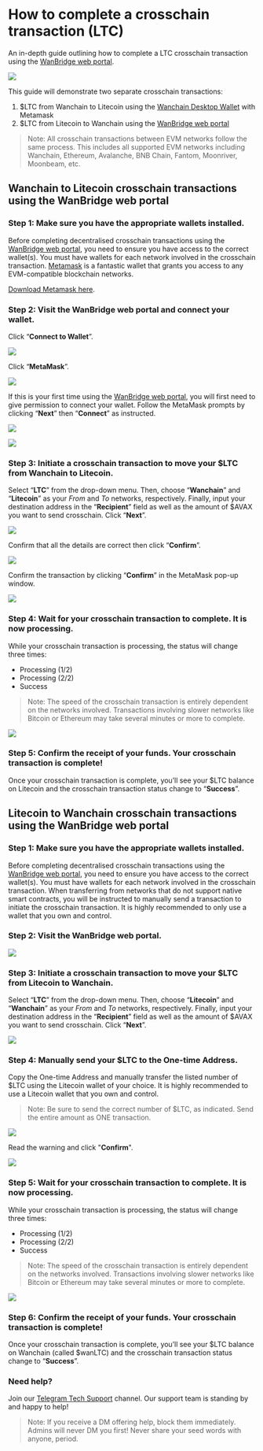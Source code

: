 # How to complete a crosschain transaction (LTC)

An in-depth guide outlining how to complete a LTC crosschain transaction using the [WanBridge web portal](https://bridge.wanchain.org/#/).

![](https://miro.medium.com/max/1400/1*ULOYMmxzw8MGHMuiJ2VzjQ.jpeg)

This guide will demonstrate two separate crosschain transactions:

1. $LTC from Wanchain to Litecoin using the [Wanchain Desktop Wallet](https://www.wanchain.org/wanwallet) with Metamask
2. $LTC from Litecoin to Wanchain using the [WanBridge web portal](https://bridge.wanchain.org/#/)

> Note: All crosschain transactions between EVM networks follow the same process. This includes all supported EVM networks including Wanchain, Ethereum, Avalanche, BNB Chain, Fantom, Moonriver, Moonbeam, etc.

## Wanchain to Litecoin crosschain transactions using the WanBridge web portal

### Step 1: Make sure you have the appropriate wallets installed.

Before completing decentralised crosschain transactions using the [WanBridge web portal](https://bridge.wanchain.org/#/), you need to ensure you have access to the correct wallet(s). You must have wallets for each network involved in the crosschain transaction. [Metamask](https://metamask.io/) is a fantastic wallet that grants you access to any EVM-compatible blockchain networks.

[Download Metamask here](https://metamask.io/).

### Step 2: Visit the WanBridge web portal and connect your wallet.

Click “**Connect to Wallet**”.

![](https://miro.medium.com/max/1260/1*sDqditmqM8k0GuABR9VXfg.png)

Click “**MetaMask**”.

![](https://miro.medium.com/max/1260/1*UtkCz96BRlQY9So01fOG3g.png)

If this is your first time using the [WanBridge web portal](https://bridge.wanchain.org/#/), you will first need to give permission to connect your wallet. Follow the MetaMask prompts by clicking “**Next**” then “**Connect**” as instructed.

![](https://miro.medium.com/max/1260/1*EOT2yCaKlEuscOnSM7qQ5g.png)

![](https://miro.medium.com/max/1260/1*ju-IHbWsDaX_3ptQFbuUvg.png)

### Step 3: Initiate a crosschain transaction to move your $LTC from Wanchain to Litecoin.

Select “**LTC**” from the drop-down menu. Then, choose “**Wanchain**” and “**Litecoin**” as your _From_ and _To_ networks, respectively. Finally, input your destination address in the “**Recipient**” field as well as the amount of $AVAX you want to send crosschain. Click “**Next**”.

![](https://miro.medium.com/max/1260/1*B7WTRJ2Kd_1kYAZGgVTsPg.png)

Confirm that all the details are correct then click “**Confirm**”.

![](https://miro.medium.com/max/1400/1*xeI8mMS4W2mYDfCJrPvO3A.png)

Confirm the transaction by clicking “**Confirm**” in the MetaMask pop-up window.

![](https://miro.medium.com/max/1260/1*67DejvtF_3JwO0EdwVFoCA.png)

### Step 4: Wait for your crosschain transaction to complete. It is now processing.

While your crosschain transaction is processing, the status will change three times:

* Processing (1/2)
* Processing (2/2)
* Success

> Note: The speed of the crosschain transaction is entirely dependent on the networks involved. Transactions involving slower networks like Bitcoin or Ethereum may take several minutes or more to complete.

![](https://miro.medium.com/max/1400/1*sdqSwcHShicu3VBhPRaZ4A.png)

### Step 5: Confirm the receipt of your funds. Your crosschain transaction is complete!

Once your crosschain transaction is complete, you’ll see your $LTC balance on Litecoin and the crosschain transaction status change to “**Success**”.

## Litecoin to Wanchain crosschain transactions using the WanBridge web portal

### Step 1: Make sure you have the appropriate wallets installed.

Before completing decentralised crosschain transactions using the [WanBridge web portal](https://bridge.wanchain.org/#/), you need to ensure you have access to the correct wallet(s). You must have wallets for each network involved in the crosschain transaction. When transferring from networks that do not support native smart contracts, you will be instructed to manually send a transaction to initiate the crosschain transaction. It is highly recommended to only use a wallet that you own and control.

### Step 2: Visit the WanBridge web portal.

![](https://miro.medium.com/max/1400/1*FwK6x7Dndr5pse8hXz_0Ww.png)

### Step 3: Initiate a crosschain transaction to move your $LTC from Litecoin to Wanchain.

Select “**LTC**” from the drop-down menu. Then, choose “**Litecoin**” and “**Wanchain**” as your _From_ and _To_ networks, respectively. Finally, input your destination address in the “**Recipient**” field as well as the amount of $AVAX you want to send crosschain. Click “**Next**”.

![](https://miro.medium.com/max/1400/1*0QU8WYA1_D6yVN18m-08ew.png)

### Step 4: Manually send your $LTC to the One-time Address.

Copy the One-time Address and manually transfer the listed number of $LTC using the Litecoin wallet of your choice. It is highly recommended to use a Litecoin wallet that you own and control.

> Note: Be sure to send the correct number of $LTC, as indicated. Send the entire amount as ONE transaction.

![](https://miro.medium.com/max/1400/1*g7_OeuVR8tqlcxYrb30b3Q.png)

Read the warning and click "**Confirm**".

![](https://miro.medium.com/max/1400/1*JicysEqn__qc9DsLefpZ0w.png)

### Step 5: Wait for your crosschain transaction to complete. It is now processing.

While your crosschain transaction is processing, the status will change three times:

* Processing (1/2)
* Processing (2/2)
* Success

> Note: The speed of the crosschain transaction is entirely dependent on the networks involved. Transactions involving slower networks like Bitcoin or Ethereum may take several minutes or more to complete.

![](https://miro.medium.com/max/1400/1*S2tS66MfUVoyY-FGSJLbAA.png)

### Step 6: Confirm the receipt of your funds. Your crosschain transaction is complete!

Once your crosschain transaction is complete, you’ll see your $LTC balance on Wanchain (called $wanLTC) and the crosschain transaction status change to “**Success**”.

### Need help?

Join our [Telegram Tech Support](https://t.me/WanchainSupport) channel. Our support team is standing by and happy to help!

> Note: If you receive a DM offering help, block them immediately. Admins will never DM you first! Never share your seed words with anyone, period.
